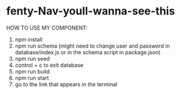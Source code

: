 # fenty-Nav-youll-wanna-see-this

HOW TO USE MY COMPONENT:

1. npm install
2. npm run schema (might need to change user and password in database/index.js or in the schema script in package.json)
3. npm run seed
4. control + c to exit database
5. npm run build
6. npm run start
7. go to the link that appears in the terminal
